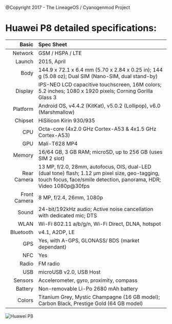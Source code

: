 @Copyright 2017 - The LineageOS / Cyanogenmod Project

Huawei P8 detailed specifications:
======================================

Basic         |Spec Sheet
-------------:|:------------------------------------------------------------------------------------------------------------------------
Network	      | GSM / HSPA / LTE
Launch	      |2015, April
Body	      |144.9 x 72.1 x 6.4 mm (5.70 x 2.84 x 0.25 in); 144 g (5.08 oz); Dual SIM (Nano-SIM, dual stand-by)
Display	      |IPS-NEO LCD capacitive touchscreen, 16M colors; 5.2 inches; 1080 x 1920 pixels; Corning Gorilla Glass 3
Platform      |Android OS, v4.4.2 (KitKat), v5.0.2 (Lollipop), v6.0 (Marshmallow)
Chipset	      |HiSilicon Kirin 930/935
CPU	      |Octa-core (4x2.0 GHz Cortex-A53 & 4x1.5 GHz Cortex-A53)
GPU	      |Mali-T628 MP4
Memory	      |16/64 GB, 3 GB RAM; microSD, up to 256 GB (uses SIM 2 slot)
Rear Camera   |13 MP, f/2.0, 28mm, autofocus, OIS, dual-LED (dual tone) flash; 1.12 µm pixel size, geo-tagging, touch focus, face/smile detection, panorama, HDR; Video	1080p@30fps
Front Camera  |8 MP, f/2.4, 26mm, 1080p
Sound	      |24-bit/192kHz audio; Active noise cancellation with dedicated mic; DTS
WLAN	      |Wi-Fi 802.11 a/b/g/n, Wi-Fi Direct, DLNA, hotspot
Bluetooth     |v4.1, A2DP, LE
GPS	      |Yes, with A-GPS, GLONASS/ BDS (market dependant)
NFC	      |Yes
Radio	      |FM radio
USB	      |microUSB v2.0, USB Host
Sensors	      |Accelerometer, gyro, proximity, compass
Battery	      |Non-removable Li-Po 2680 mAh battery
Colors 	      |Titanium Grey, Mystic Champagne (16 GB model); Carbon Black, Prestige Gold (64 GB model)


![Huawei P8](http://cdn2.gsmarena.com/vv/pics/huawei/huawei-p8-0.jpg "P8")
